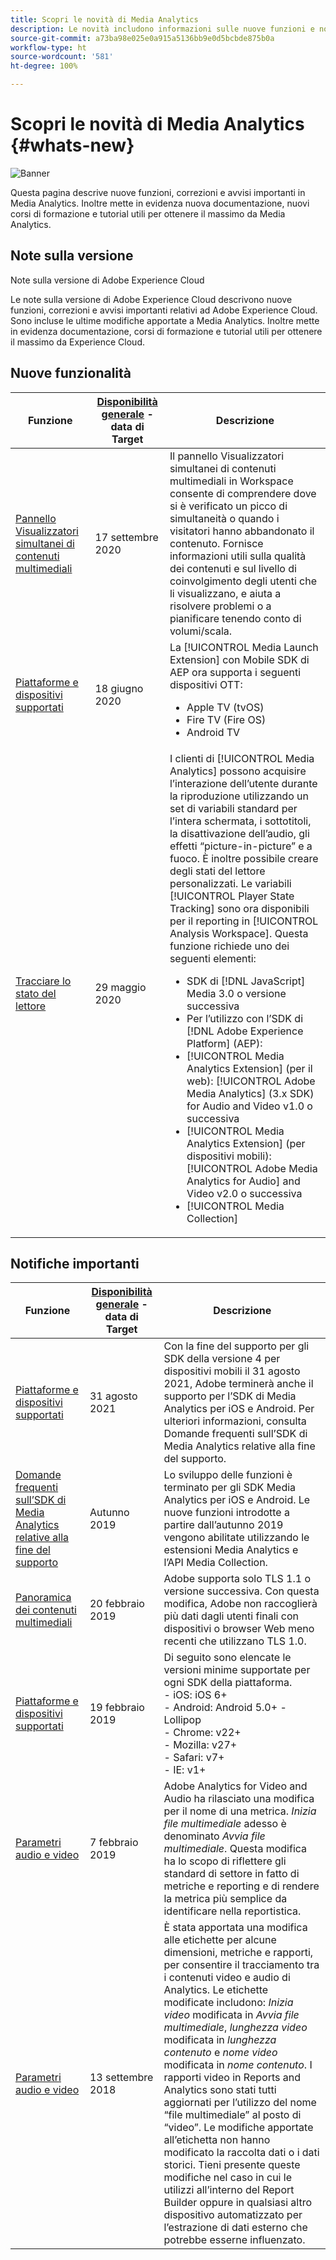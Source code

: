 ```yaml
---
title: Scopri le novità di Media Analytics
description: Le novità includono informazioni sulle nuove funzioni e notifiche.
source-git-commit: a73ba98e025e0a915a5136bb9e0d5bcbde875b0a
workflow-type: ht
source-wordcount: '581'
ht-degree: 100%

---
```



# Scopri le novità di Media Analytics {#whats-new}

![Banner](assets/media_analytics_banner.png)


Questa pagina descrive nuove funzioni, correzioni e avvisi importanti in Media Analytics. Inoltre mette in evidenza nuova documentazione, nuovi corsi di formazione e tutorial utili per ottenere il massimo da Media Analytics.


## Note sulla versione

Note sulla versione di Adobe Experience Cloud

Le note sulla versione di Adobe Experience Cloud descrivono nuove funzioni, correzioni e avvisi importanti relativi ad Adobe Experience Cloud. Sono incluse le ultime modifiche apportate a Media Analytics. Inoltre mette in evidenza documentazione, corsi di formazione e tutorial utili per ottenere il massimo da Experience Cloud.

## Nuove funzionalità

| Funzione | [Disponibilità generale](https://experienceleague.adobe.com/docs/analytics/landing/an-releases.html?lang=it) - data di Target | Descrizione |
| ----------- | ---------- | ---------- |
| [Pannello Visualizzatori simultanei di contenuti multimediali](media-reports/media-workspace-panels/media-concurrent-viewers.md) | 17 settembre 2020 | Il pannello Visualizzatori simultanei di contenuti multimediali in Workspace consente di comprendere dove si è verificato un picco di simultaneità o quando i visitatori hanno abbandonato il contenuto. Fornisce informazioni utili sulla qualità dei contenuti e sul livello di coinvolgimento degli utenti che li visualizzano, e aiuta a risolvere problemi o a pianificare tenendo conto di volumi/scala. |
| [Piattaforme e dispositivi supportati](../getting-started/supported-devices.md) | 18 giugno 2020 | La [!UICONTROL Media Launch Extension] con Mobile SDK di AEP ora supporta i seguenti dispositivi OTT:<ul><li>Apple TV (tvOS)</li><li>Fire TV (Fire OS)</li><li>Android TV</li></ul> |
| [Tracciare lo stato del lettore](https://experienceleague.adobe.com/docs/media-analytics/using/player-state-tracking/player-state-overview.html?lang=it) | 29 maggio 2020 | I clienti di [!UICONTROL Media Analytics] possono acquisire l’interazione dell’utente durante la riproduzione utilizzando un set di variabili standard per l’intera schermata, i sottotitoli, la disattivazione dell’audio, gli effetti “picture-in-picture” e a fuoco. È inoltre possibile creare degli stati del lettore personalizzati. Le variabili [!UICONTROL Player State Tracking] sono ora disponibili per il reporting in [!UICONTROL Analysis Workspace]. Questa funzione richiede uno dei seguenti elementi: <ul><li>SDK di [!DNL JavaScript] Media 3.0 o versione successiva</li><li>Per l’utilizzo con l’SDK di [!DNL Adobe Experience Platform] (AEP):</li><li>[!UICONTROL Media Analytics Extension] (per il web): [!UICONTROL Adobe Media Analytics] (3.x SDK) for Audio and Video v1.0 o successiva</li><li>[!UICONTROL Media Analytics Extension] (per dispositivi mobili): [!UICONTROL Adobe Media Analytics for Audio] and Video v2.0 o successiva</li><li>[!UICONTROL Media Collection]</li></ul> |


## Notifiche importanti

| Funzione | [Disponibilità generale](https://experienceleague.adobe.com/docs/analytics/landing/an-releases.html?lang=it) - data di Target | Descrizione |
| ----------- | ---------- | ---------- |
| [Piattaforme e dispositivi supportati](../getting-started/supported-devices.md) | 31 agosto 2021 | Con la fine del supporto per gli SDK della versione 4 per dispositivi mobili il 31 agosto 2021, Adobe terminerà anche il supporto per l’SDK di Media Analytics per iOS e Android. Per ulteriori informazioni, consulta Domande frequenti sull’SDK di Media Analytics relative alla fine del supporto. |
| [Domande frequenti sull’SDK di Media Analytics relative alla fine del supporto](sdk-implement/end-of-support-faqs.md) | Autunno 2019 | Lo sviluppo delle funzioni è terminato per gli SDK Media Analytics per iOS e Android.  Le nuove funzioni introdotte a partire dall’autunno 2019 vengono abilitate utilizzando le estensioni Media Analytics e l’API Media Collection.  |
| [Panoramica dei contenuti multimediali](media-overview.md) | 20 febbraio 2019 | Adobe supporta solo TLS 1.1 o versione successiva. Con questa modifica, Adobe non raccoglierà più dati dagli utenti finali con dispositivi o browser Web meno recenti che utilizzano TLS 1.0. |
| [Piattaforme e dispositivi supportati](../getting-started/supported-devices.md) | 19 febbraio 2019 | Di seguito sono elencate le versioni minime supportate per ogni SDK della piattaforma. <br>- iOS: iOS 6+ <br>- Android: Android 5.0+ - Lollipop <br>- Chrome: v22+<br>- Mozilla: v27+<br>- Safari: v7+<br>- IE: v1+ |
| [Parametri audio e video ](metrics-and-metadata/audio-video-parameters.md) | 7 febbraio 2019 | Adobe Analytics for Video and Audio ha rilasciato una modifica per il nome di una metrica. <i>Inizia file multimediale</i> adesso è denominato <i>Avvia file multimediale</i>. Questa modifica ha lo scopo di riflettere gli standard di settore in fatto di metriche e reporting e di rendere la metrica più semplice da identificare nella reportistica. |
| [Parametri audio e video ](metrics-and-metadata/audio-video-parameters.md) | 13 settembre 2018 | È stata apportata una modifica alle etichette per alcune dimensioni, metriche e rapporti, per consentire il tracciamento tra i contenuti video e audio di Analytics. Le etichette modificate includono: *Inizia video* modificata in *Avvia file multimediale*, *lunghezza video* modificata in *lunghezza contenuto* e *nome video* modificata in *nome contenuto*. I rapporti video in Reports and Analytics sono stati tutti aggiornati per l’utilizzo del nome “file multimediale” al posto di “video”. Le modifiche apportate all’etichetta non hanno modificato la raccolta dati o i dati storici. Tieni presente queste modifiche nel caso in cui le utilizzi all’interno del Report Builder oppure in qualsiasi altro dispositivo automatizzato per l’estrazione di dati esterno che potrebbe esserne influenzato. |




<!-- | title | date | description | -->
